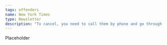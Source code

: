 ```yaml
---
tags: offenders
name: New York Times
type: Newsletter
description: "To cancel, you need to call them by phone and go through a talk with a customer service rep."
---
```


Placeholder